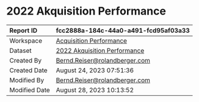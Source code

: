 



# 2022 Akquisition Performance

|Report ID|fcc2888a-184c-44a0-a491-fcd95af03a33|
| :--- | :--- |
|Workspace|[Acquisition Performance](../Workspaces/Acquisition-Performance.md)|
|Dataset|[2022 Akquisition Performance](../Datasets/2022-Akquisition-Performance.md)|
|Created By|Bernd.Reiser@rolandberger.com|
|Created Date|August 24, 2023 07:51:36|
|Modified By|Bernd.Reiser@rolandberger.com|
|Modified Date|August 28, 2023 10:13:52|
